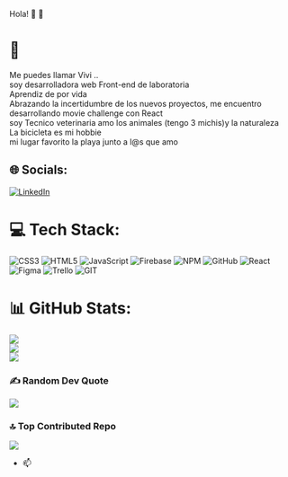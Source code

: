 Hola! 👋
💫 
# 💫
Me puedes llamar Vivi ..<br>soy desarrolladora web Front-end de laboratoria<br>Aprendiz de por vida<br>Abrazando la incertidumbre de los nuevos proyectos, me encuentro desarrollando movie challenge con React<br>soy Tecnico veterinaria amo los animales (tengo 3 michis)y la naturaleza<br> La bicicleta es mi hobbie<br>mi lugar favorito la playa junto a l@s que amo



## 🌐 Socials:
[![LinkedIn](https://img.shields.io/badge/LinkedIn-%230077B5.svg?logo=linkedin&logoColor=white)](https://linkedin.com/in/www.linkedin.com/in/viviana-opazo-webdeveloper) 

# 💻 Tech Stack:
![CSS3](https://img.shields.io/badge/css3-%231572B6.svg?style=for-the-badge&logo=css3&logoColor=white) ![HTML5](https://img.shields.io/badge/html5-%23E34F26.svg?style=for-the-badge&logo=html5&logoColor=white) ![JavaScript](https://img.shields.io/badge/javascript-%23323330.svg?style=for-the-badge&logo=javascript&logoColor=%23F7DF1E) ![Firebase](https://img.shields.io/badge/firebase-%23039BE5.svg?style=for-the-badge&logo=firebase) ![NPM](https://img.shields.io/badge/NPM-%23000000.svg?style=for-the-badge&logo=npm&logoColor=white) ![GitHub](https://img.shields.io/badge/GitHub-%23121011.svg?style=for-the-badge&logo=github&logoColor=white) ![React](https://img.shields.io/badge/react-%2320232a.svg?style=for-the-badge&logo=react&logoColor=%2361DAFB) 	![Figma](https://img.shields.io/badge/figma-%23F24E1E.svg?style=for-the-badge&logo=figma&logoColor=white) ![Trello](https://img.shields.io/badge/Trello-%23026AA7.svg?style=for-the-badge&logo=Trello&logoColor=white) ![GIT](https://img.shields.io/badge/Git-fc6d26?style=for-the-badge&logo=git&logoColor=white)
# 📊 GitHub Stats:
![](https://github-readme-stats.vercel.app/api?username=Vivyta&theme=synthwave&hide_border=false&include_all_commits=false&count_private=false)<br/>
![](https://github-readme-streak-stats.herokuapp.com/?user=Vivyta&theme=synthwave&hide_border=false)<br/>
![](https://github-readme-stats.vercel.app/api/top-langs/?username=Vivyta&theme=synthwave&hide_border=false&include_all_commits=false&count_private=false&layout=compact)

### ✍️ Random Dev Quote
![](https://quotes-github-readme.vercel.app/api?type=horizontal&theme=tokyonight)

### 🔝 Top Contributed Repo
![](https://github-contributor-stats.vercel.app/api?username=Vivyta&limit=5&theme=dark_dimmed&combine_all_yearly_contributions=true)

<!-- Proudly created with GPRM ( https://gprm.itsvg.in ) -->









- 📫 
